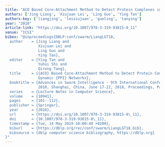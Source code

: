 ```yaml
---
title: "ACO Based Core-Attachment Method to Detect Protein Complexes in Dynamic PPI Networks"
authors: ['Jing Liang', 'Xiujuan Lei', 'Ling Guo', 'Ying Tan']
authors-key: ['liangjing', 'leixiujuan', 'guoling', 'tanying']
year: "2018"
article-link: "https://doi.org/10.1007/978-3-319-93815-8_11"
venue: "ICSI"
bibex: "@inproceedings{DBLP:conf/swarm/LiangLGT18,
  author    = {Jing Liang and
               Xiujuan Lei and
               Ling Guo and
               Ying Tan},
  editor    = {Ying Tan and
               Yuhui Shi and
               Qirong Tang},
  title     = {{ACO} Based Core-Attachment Method to Detect Protein Complexes in
               Dynamic {PPI} Networks},
  booktitle = {Advances in Swarm Intelligence - 9th International Conference, {ICSI}
               2018, Shanghai, China, June 17-22, 2018, Proceedings, Part {I}},
  series    = {Lecture Notes in Computer Science},
  volume    = {10941},
  pages     = {101--112},
  publisher = {Springer},
  year      = {2018},
  url       = {https://doi.org/10.1007/978-3-319-93815-8\_11},
  doi       = {10.1007/978-3-319-93815-8\_11},
  timestamp = {Tue, 14 May 2019 10:00:48 +0200},
  biburl    = {https://dblp.org/rec/conf/swarm/LiangLGT18.bib},
  bibsource = {dblp computer science bibliography, https://dblp.org}
}"
---
```

